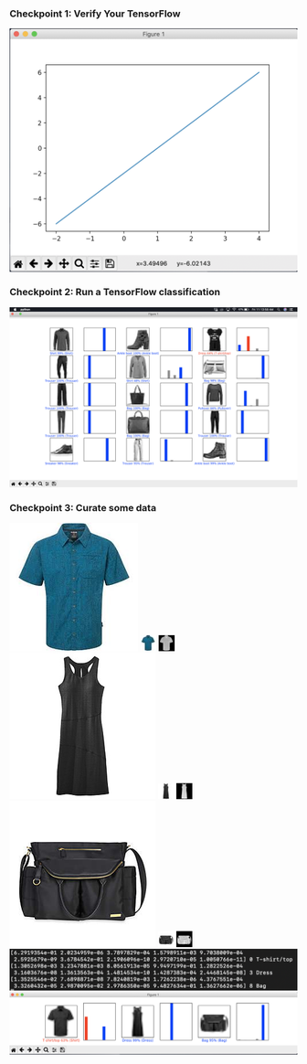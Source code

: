 ### Checkpoint 1: Verify Your TensorFlow
![](1-1.png)
### Checkpoint 2: Run a TensorFlow classification
![](2-1.png)
### Checkpoint 3: Curate some data
![](0.jpg)
![](02.jpg)
![](0.png)
![](2.jpg)
![](22.jpg)
![](2.png)
![](1.jpg)
![](12.jpg)
![](1.png)
![](3-2.png)
![](3-3.png)

